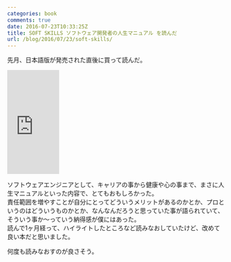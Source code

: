 ```yaml
---
categories: book
comments: true
date: 2016-07-23T10:33:25Z
title: SOFT SKILLS ソフトウェア開発者の人生マニュアル を読んだ
url: /blog/2016/07/23/soft-skills/
---
```


先月、日本語版が発売された直後に買って読んだ。  

<iframe src="http://rcm-fe.amazon-adsystem.com/e/cm?t=takadayuichi-22&o=9&p=8&l=as1&asins=B01GDS0994&ref=qf_sp_asin_til&fc1=000000&IS2=1&lt1=_blank&m=amazon&lc1=0000FF&bc1=000000&bg1=FFFFFF&f=ifr" style="width:120px;height:240px;" scrolling="no" marginwidth="0" marginheight="0" frameborder="0"></iframe>

ソフトウェアエンジニアとして、キャリアの事から健康や心の事まで、まさに人生マニュアルといった内容で、とてもおもしろかった。  
責任範囲を増やすことが自分にとってどういうメリットがあるのかとか、プロというのはどういうものかとか、なんなんだろうと思っていた事が語られていて、そういう事か〜っていう納得感が僕にはあった。  
読んで1ヶ月経って、ハイライトしたところなど読みなおしていたけど、改めて良い本だと思いました。  

何度も読みなおすのが良さそう。  
